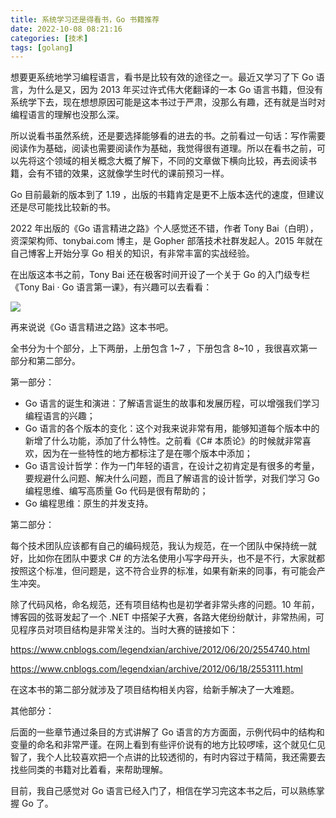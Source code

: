 ```yaml
---
title: 系统学习还是得看书，Go 书籍推荐
date: 2022-10-08 08:21:16
categories: [技术]
tags: [golang]
---
```


想要更系统地学习编程语言，看书是比较有效的途径之一。最近又学习了下 Go 语言，为什么是又，因为 2013 年买过许式伟大佬翻译的一本 Go 语言书籍，但没有系统学下去，现在想想原因可能是这本书过于严肃，没那么有趣，还有就是当时对编程语言的理解也没那么深。

所以说看书虽然系统，还是要选择能够看的进去的书。之前看过一句话：写作需要阅读作为基础，阅读也需要阅读作为基础，我觉得很有道理。所以在看书之前，可以先将这个领域的相关概念大概了解下，不同的文章做下横向比较，再去阅读书籍，会有不错的效果，这就像学生时代的课前预习一样。

<!--more-->

Go 目前最新的版本到了 1.19 ，出版的书籍肯定是更不上版本迭代的速度，但建议还是尽可能找比较新的书。

2022 年出版的《Go 语言精进之路》个人感觉还不错，作者 Tony Bai（白明），资深架构师、tonybai.com 博主，是 Gopher 部落技术社群发起人。2015 年就在自己博客上开始分享 Go 相关的知识，有非常丰富的实战经验。

在出版这本书之前，Tony Bai 还在极客时间开设了一个关于 Go 的入门级专栏 《Tony Bai · Go 语言第一课》，有兴趣可以去看看：

![](https://cdn.jsdelivr.net/gh/oec2003/hblog-images/img/202211081627274.png)

再来说说《Go 语言精进之路》这本书吧。

全书分为十个部分，上下两册，上册包含 1~7 ，下册包含 8~10 ，我很喜欢第一部分和第二部分。

第一部分：

*  Go 语言的诞生和演进：了解语言诞生的故事和发展历程，可以增强我们学习编程语言的兴趣；
* Go 语言的各个版本的变化：这个对我来说非常有用，能够知道每个版本中的新增了什么功能，添加了什么特性。之前看《C# 本质论》的时候就非常喜欢，因为在一些特性的地方都标注了是在哪个版本中添加；
* Go 语言设计哲学：作为一门年轻的语言，在设计之初肯定是有很多的考量，要规避什么问题、解决什么问题，而且了解语言的设计哲学，对我们学习 Go 编程思维、编写高质量 Go 代码是很有帮助的；
* Go 编程思维：原生的并发支持。

第二部分：

每个技术团队应该都有自己的编码规范，我认为规范，在一个团队中保持统一就好，比如你在团队中要求 C# 的方法名使用小写字母开头，也不是不行，大家就都按照这个标准，但问题是，这不符合业界的标准，如果有新来的同事，有可能会产生冲突。

除了代码风格，命名规范，还有项目结构也是初学者非常头疼的问题。10 年前，博客园的弦哥发起了一个 .NET 中搭架子大赛，各路大佬纷纷献计，非常热闹，可见程序员对项目结构是非常关注的。当时大赛的链接如下：

https://www.cnblogs.com/legendxian/archive/2012/06/20/2554740.html

https://www.cnblogs.com/legendxian/archive/2012/06/18/2553111.html

在这本书的第二部分就涉及了项目结构相关内容，给新手解决了一大难题。

其他部分：

后面的一些章节通过条目的方式讲解了 Go 语言的方方面面，示例代码中的结构和变量的命名和非常严谨。在网上看到有些评价说有的地方比较啰嗦，这个就见仁见智了，我个人比较喜欢把一个点讲的比较透彻的，有时内容过于精简，我还需要去找些同类的书籍对比着看，来帮助理解。

目前，我自己感觉对 Go 语言已经入门了，相信在学习完这本书之后，可以熟练掌握 Go 了。
